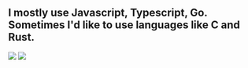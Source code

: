 I mostly use Javascript, Typescript, Go. Sometimes I'd  like to use languages like C and Rust.
---
<img src="https://github-readme-stats.vercel.app/api?username=aelpxy&show_icons=true&include_all_commits=true&theme=onedark&hide_border=true"/>
<img src="https://github-readme-stats.vercel.app/api/top-langs/?username=Aelpxy&layout=compact&card_width=250&hide_border=true&theme=onedark&show_icons=true"/>

